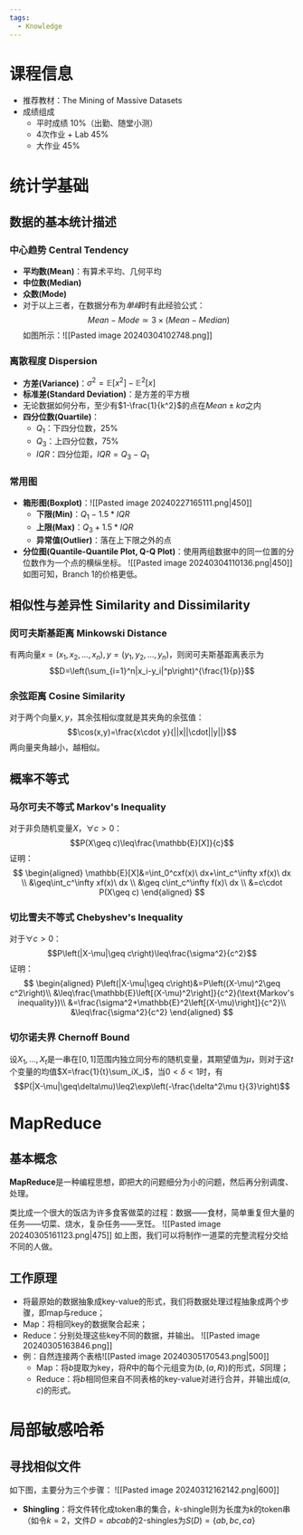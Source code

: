 ```yaml
---
tags:
  - Knowledge
---
```

# 课程信息
- 推荐教材：The Mining of Massive Datasets
- 成绩组成
	- 平时成绩 10%（出勤、随堂小测）
	- 4次作业 + Lab 45%
	- 大作业 45%
# 统计学基础
## 数据的基本统计描述
### 中心趋势 Central Tendency
- **平均数(Mean)**：有算术平均、几何平均
- **中位数(Median)**
- **众数(Mode)**
- 对于以上三者，在数据分布为*单峰*时有此经验公式：$$Mean-Mode\simeq 3\times(Mean-Median)$$如图所示：![[Pasted image 20240304102748.png]]
### 离散程度 Dispersion
- **方差(Variance)**：$\sigma^2=\mathbb{E}[x^2]-\mathbb{E}^2[x]$
- **标准差(Standard Deviation)**：是方差的平方根
- 无论数据如何分布，至少有$1-\frac{1}{k^2}$的点在$Mean\pm k\sigma$之内
- **四分位数(Quartile)**：
	- $Q_1$：下四分位数，25%
	- $Q_3$：上四分位数，75%
	- $IQR$：四分位距，$IQR=Q_3-Q_1$
### 常用图
- **箱形图(Boxplot)**：![[Pasted image 20240227165111.png|450]]
	- **下限(Min)**：$Q_1 - 1.5*IQR$
	- **上限(Max)**：$Q_3 + 1.5*IQR$
	- **异常值(Outlier)**：落在上下限之外的点
- **分位图(Quantile-Quantile Plot, Q-Q Plot)**：使用两组数据中的同一位置的分位数作为一个点的横纵坐标。
	![[Pasted image 20240304110136.png|450]]
	如图可知，Branch 1的价格更低。

## 相似性与差异性 Similarity and Dissimilarity
### 闵可夫斯基距离 Minkowski Distance
有两向量$x=(x_1,x_2,...,x_n),y=(y_1,y_2,...,y_n)$，则闵可夫斯基距离表示为
$$D=\left(\sum_{i=1}^n|x_i-y_i|^p\right)^{\frac{1}{p}}$$
### 余弦距离 Cosine Similarity
对于两个向量$x,y$，其余弦相似度就是其夹角的余弦值：
$$\cos(x,y)=\frac{x\cdot y}{||x||\cdot||y||}$$
两向量夹角越小，越相似。
## 概率不等式
### 马尔可夫不等式 Markov's Inequality
对于非负随机变量$X$，$\forall c>0$：$$P(X\geq c)\leq\frac{\mathbb{E}[X]}{c}$$
证明：
$$
\begin{aligned}
\mathbb{E}[X]&=\int_0^cxf(x)\ dx+\int_c^\infty xf(x)\ dx \\
&\geq\int_c^\infty xf(x)\ dx \\
&\geq c\int_c^\infty f(x)\ dx \\
&=c\cdot P(X\geq c)
\end{aligned}
$$
### 切比雪夫不等式 Chebyshev's Inequality
对于$\forall c>0$：$$P\left(|X-\mu|\geq c\right)\leq\frac{\sigma^2}{c^2}$$
证明：
$$
\begin{aligned}
P\left(|X-\mu|\geq c\right)&=P\left((X-\mu)^2\geq c^2\right)\\
&\leq\frac{\mathbb{E}\left[(X-\mu)^2\right]}{c^2}(\text{Markov's inequality})\\
&=\frac{\sigma^2+\mathbb{E}^2\left[(X-\mu)\right]}{c^2}\\
&\leq\frac{\sigma^2}{c^2}
\end{aligned}
$$
### 切尔诺夫界 Chernoff Bound
设$X_1,...,X_t$是一串在$[0,1]$范围内独立同分布的随机变量，其期望值为$\mu$，则对于这$t$个变量的均值$X=\frac{1}{t}\sum_iX_i$，当$0<\delta<1$时，有$$P(|X-\mu|\geq\delta\mu)\leq2\exp\left(-\frac{\delta^2\mu t}{3}\right)$$
# MapReduce
## 基本概念
**MapReduce**是一种编程思想，即把大的问题细分为小的问题，然后再分别调度、处理。

类比成一个很大的饭店为许多食客做菜的过程：数据——食材，简单重复但大量的任务——切菜、烧水，复杂任务——烹饪。
![[Pasted image 20240305161123.png|475]]
如上图，我们可以将制作一道菜的完整流程分交给不同的人做。
## 工作原理
- 将最原始的数据抽象成key-value的形式，我们将数据处理过程抽象成两个步骤，即map与reduce；
- Map：将相同key的数据聚合起来；
- Reduce：分别处理这些key不同的数据，并输出。
![[Pasted image 20240305163846.png]]
- 例：自然连接两个表格![[Pasted image 20240305170543.png|500]]
	- Map：将$b$提取为key，将$R$中的每个元组变为$(b,(a,R))$的形式，$S$同理；
	- Reduce：将$b$相同但来自不同表格的key-value对进行合并，并输出成$(a,c)$的形式。
# 局部敏感哈希
## 寻找相似文件
如下图，主要分为三个步骤：
![[Pasted image 20240312162142.png|600]]
- **Shingling**：将文件转化成token串的集合，$k$-shingle则为长度为$k$的token串（如令$k=2$，文件$D=abcab$的$2$-shingles为$S(D)=\{ab,bc,ca\}$